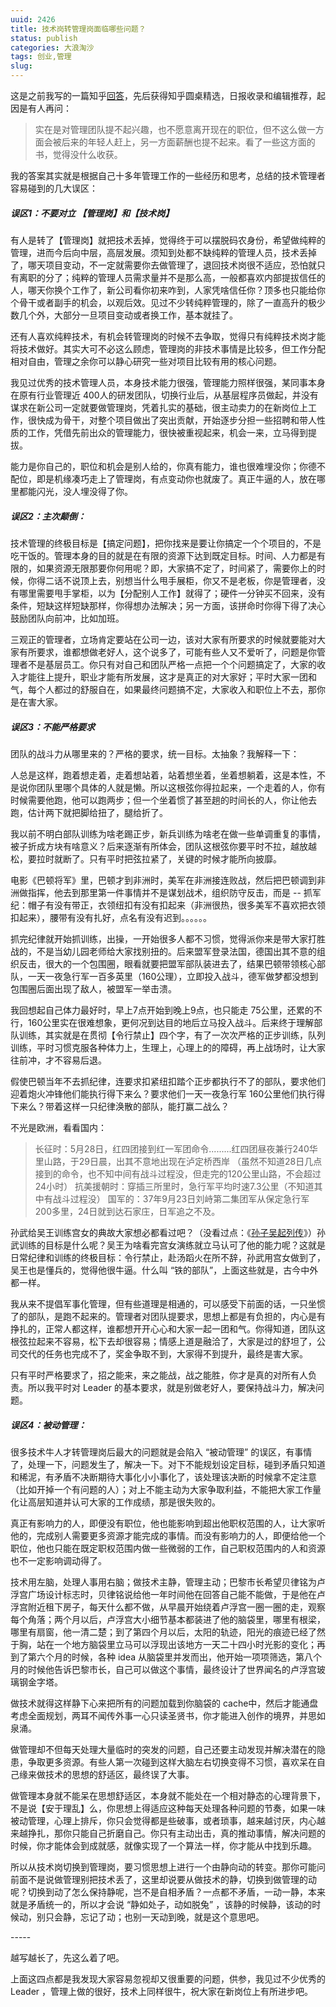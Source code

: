 ```yaml
---
uuid: 2426
title: 技术岗转管理岗面临哪些问题？
status: publish
categories: 大浪淘沙
tags: 创业,管理
slug: 
---
```

这是之前我写的一篇知乎[回答](https://www.zhihu.com/question/60198263/answer/177259358)，先后获得知乎圆桌精选，日报收录和编辑推荐，起因是有人再问：

>实在是对管理团队提不起兴趣，也不愿意离开现在的职位，但不这么做一方面会被后来的年轻人赶上，另一方面薪酬也提不起来。看了一些这方面的书，觉得没什么收获。

我的答案其实就是根据自己十多年管理工作的一些经历和思考，总结的技术管理者容易碰到的几大误区：

##### 误区1：不要对立 【管理岗】和【技术岗】

有人是转了【管理岗】就把技术丢掉，觉得终于可以摆脱码农身份，希望做纯粹的管理，进而今后向中层，高层发展。须知到处都不缺纯粹的管理人员，技术丢掉了，哪天项目变动，不一定就需要你去做管理了，退回技术岗很不适应，恐怕就只有离职的分了；纯粹的管理人员需求量并不是那么高，一般都喜欢内部提拔信任的人，哪天你换个工作了，新公司看你初来咋到，人家凭啥信任你？顶多也只能给你个骨干或者副手的机会，以观后效。见过不少转纯粹管理的，除了一直高升的极少数几个外，大部分一旦项目变动或者换工作，基本就挂了。

还有人喜欢纯粹技术，有机会转管理岗的时候不去争取，觉得只有纯粹技术岗才能将技术做好。其实大可不必这么顾虑，管理岗的非技术事情是比较多，但工作分配相对自由，管理之余你可以静心研究一些对项目比较有用的核心问题。

我见过优秀的技术管理人员，本身技术能力很强，管理能力照样很强，某同事本身在原有行业管理近 400人的研发团队，切换行业后，从基层程序员做起，并没有谋求在新公司一定就要做管理岗，凭着扎实的基础，很主动卖力的在新岗位上工作，很快成为骨干，对整个项目做出了突出贡献，开始逐步分担一些招聘和带人性质的工作，凭借先前出众的管理能力，很快被重视起来，机会一来，立马得到提拔。

能力是你自己的，职位和机会是别人给的，你真有能力，谁也很难埋没你；你德不配位，即是机缘凑巧走上了管理岗，有点变动你也就废了。真正牛逼的人，放在哪里都能闪光，没人埋没得了你。

##### 误区2：主次颠倒：

技术管理的终极目标是【搞定问题】，把你找来是要让你搞定一个个项目的，不是吃干饭的。管理本身的目的就是在有限的资源下达到既定目标。时间、人力都是有限的，如果资源无限那要你何用呢？即，大家搞不定了，时间紧了，需要你上的时候，你得二话不说顶上去，别想当什么甩手展柜，你又不是老板，你是管理者，没有哪里需要甩手掌柜，以为【分配别人工作】就得了；硬件一分钟买不回来，没有条件，短缺这样短缺那样，你得想办法解决；另一方面，该拼命时你得下得了决心鼓励团队向前冲，比如加班。

三观正的管理者，立场肯定要站在公司一边，该对大家有所要求的时候就要能对大家有所要求，谁都想做老好人，这个说多了，可能有些人又不爱听了，问题是你管理者不是基层员工。你只有对自己和团队严格一点把一个个问题搞定了，大家的收入才能往上提升，职业才能有所发展，这才是真正的对大家好；平时大家一团和气，每个人都过的舒服自在，如果最终问题搞不定，大家收入和职位上不去，那你是在害大家。

##### 误区3：不能严格要求

团队的战斗力从哪里来的？严格的要求，统一目标。太抽象？我解释一下：

<!--more-->

人总是这样，跑着想走着，走着想站着，站着想坐着，坐着想躺着，这是本性，不是说你团队里哪个具体的人就是懒。所以这根弦你得拉起来，一个走着的人，你有时候需要他跑，他可以跑两步；但一个坐着惯了甚至趟的时间长的人，你让他去跑，估计两下就把脚给扭了，腿给折了。

我以前不明白部队训练为啥老踢正步，新兵训练为啥老在做一些单调重复的事情，被子折成方块有啥意义？后来逐渐有所体会，团队这根弦你要平时不拉，越放越松，要拉时就断了。只有平时把弦拉紧了，关键的时候才能所向披靡。

电影《巴顿将军》里，巴顿才到非洲时，美军在非洲接连败战，然后把巴顿调到非洲做指挥，他去到那里第一件事情并不是谋划战术，组织防守反击，而是 -- 抓军纪：帽子有没有带正，衣领纽扣有没有扣起来（非洲很热，很多美军不喜欢把衣领扣起来），腰带有没有扎好，点名有没有迟到。。。。。。

抓完纪律就开始抓训练，出操，一开始很多人都不习惯，觉得派你来是带大家打胜战的，不是当幼儿园老师给大家找别扭的。后来盟军登录法国，德国出其不意的组织反击，很大的一个包围圈，眼看就要把盟军部队装进去了，结果巴顿带领核心部队，一天一夜急行军一百多英里（160公理），立即投入战斗，德军做梦都没想到包围圈后面出现了敌人，被盟军一举击溃。

我回想起自己体力最好时，早上7点开始到晚上9点，也只能走 75公里，还累的不行，160公里实在很难想象，更何况到达目的地后立马投入战斗。后来终于理解部队训练，其实就是在贯彻【令行禁止】四个字，有了一次次严格的正步训练，队列训练，平时习惯克服各种体力上，生理上，心理上的的障碍，再上战场时，让大家往前冲，才不容易后退。

假使巴顿当年不去抓纪律，连要求扣紧纽扣踏个正步都执行不了的部队，要求他们迎着炮火冲锋他们能执行得下来么？要求他们一天一夜急行军 160公里他们执行得下来么？带着这样一只纪律涣散的部队，能打赢二战么？

不光是欧洲，看看国内：

> 长征时：5月28日，红四团接到红一军团命令.........红四团昼夜兼行240华里山路，于29日晨，出其不意地出现在泸定桥西岸 （虽然不知道28日几点接到的命令，也不知中间有战斗过程没，但走完的120公里山路，不会超过24小时） 抗美援朝时：穿插三所里时，急行军平均时速7.3公里（不知道其中有战斗过程没） 国军的：37年9月23日刘峙第二集团军从保定急行军200多里，24日就到达石家庄，日军追之不及。

孙武给吴王训练宫女的典故大家想必都看过吧？（没看过点：《[孙子吴起列传](https://baike.baidu.com/item/%E5%AD%99%E5%AD%90%E5%90%B4%E8%B5%B7%E5%88%97%E4%BC%A0/2438393)》）孙武训练的目标是什么呢？吴王为啥看完宫女演练就立马认可了他的能力呢？这就是日常纪律和训练的终极目标：令行禁止，赴汤蹈火在所不辞，孙武用宫女做到了，吴王也是懂兵的，觉得他很牛逼。什么叫 “铁的部队”，上面这些就是，古今中外都一样。

我从来不提倡军事化管理，但有些道理是相通的，可以感受下前面的话，一只坐惯了的部队，是跑不起来的。管理者对团队提要求，思想上都是有负担的，内心是有挣扎的，正常人都这样，谁都想开开心心和大家一起一团和气。你得知道，团队这根弦拉起来不容易，松下去却很容易；情感上道是融洽了，大家是过的舒坦了，公司交代的任务也完成不了，奖金争取不到，大家得不到提升，最终是害大家。

只有平时严格要求了，招之能来，来之能战，战之能胜，你才是真的对所有人负责。所以我平时对 Leader 的基本要求，就是别做老好人，要保持战斗力，解决问题。

##### 误区4：被动管理：

很多技术牛人才转管理岗后最大的问题就是会陷入 “被动管理” 的误区，有事情了，处理一下，问题发生了，解决一下。对下不能规划设定目标，碰到矛盾只知道和稀泥，有矛盾不决断期待大事化小小事化了，该处理该决断的时候拿不定注意（比如开掉一个有问题的人）；对上不能主动为大家争取利益，不能把大家工作量化让高层知道并认可大家的工作成绩，那是很失败的。

真正有影响力的人，即便没有职位，他也能影响到超出他职权范围的人，让大家听他的，完成别人需要更多资源才能完成的事情。而没有影响力的人，即便给他一个职位，他也只能在既定职权范围内做一些微弱的工作，自己职权范围内的人和资源也不一定影响调动得了。

技术用左脑，处理人事用右脑；做技术主静，管理主动；巴黎市长希望贝律铭为卢浮宫广场设计标志时，贝律铭说给他一年时间他在回答自己能不能做，于是他在卢浮宫附近租下房子，每天什么都不做，从早晨开始绕着卢浮宫一圈一圈的走，观察每个角落；两个月以后，卢浮宫大小细节基本都装进了他的脑袋里，哪里有根梁，哪里有扇窗，他一清二楚；到了第四个月以后，太阳的轨迹，阳光的痕迹已经了然于胸，站在一个地方脑袋里立马可以浮现出该地方一天二十四小时光影的变化；再到了第六个月的时候，各种 idea 从脑袋里并发而出，他开始一项项筛选，第八个月的时候他告诉巴黎市长，自己可以做这个事情，最终设计了世界闻名的卢浮宫玻璃钢金字塔。

做技术就得这样静下心来把所有的问题加载到你脑袋的 cache中，然后才能通盘考虑全面规划，两耳不闻传外事一心只读圣贤书，你才能进入创作的境界，并思如泉涌。

做管理却不但每天处理大量临时的突发的问题，自己还要主动发现并解决潜在的隐患，争取更多资源。有些人第一次碰到这样大脑左右切换变得不习惯，喜欢呆在自己缘来做技术的思想的舒适区，最终误了大事。

做管理本身就不能呆在思想舒适区，本身就不能处在一个相对静态的心理背景下，不是说【安于理乱】么，你思想上得适应这种每天处理各种问题的节奏，如果一味被动管理，心理上排斥，你只会觉得都是些破事，或者琐事，越来越讨厌，内心越来越挣扎，那你只能自己折磨自己。你只有主动出击，真的推动事情，解决问题的时候，你才能体会到成就感，就像实现了一个算法一样，你才能从中找到乐趣。

所以从技术岗切换到管理岗，要习惯思想上进行一个由静向动的转变。那你可能问前面不是说做管理别把技术丢了，这里却说要从做技术的静，切换到做管理的动呢？切换到动了怎么保持静呢，岂不是自相矛盾？一点都不矛盾，一动一静，本来就是矛盾统一的，所以才会说 “静如处子，动如脱兔” ，该静的时候静，该动的时候动，别只会静，忘记了动；也别一天动到晚，就是这个意思吧。

\-----

越写越长了，先这么着了吧。

上面这四点都是我发现大家容易忽视却又很重要的问题，供参，我见过不少优秀的 Leader ，管理上做的很好，技术上同样很牛，祝大家在新岗位上有所进步吧。

